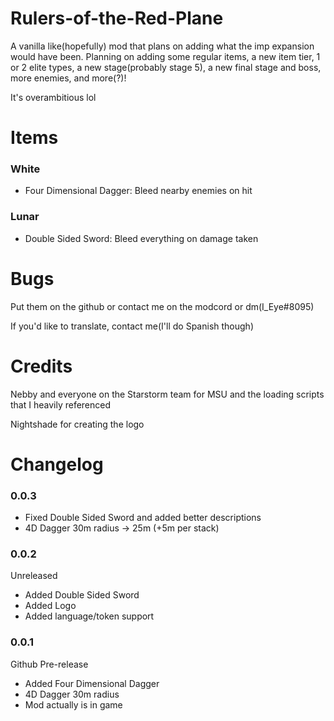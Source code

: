 # Rulers-of-the-Red-Plane

A vanilla like(hopefully) mod that plans on adding what the imp expansion would have been. Planning on adding some regular items, a new item tier, 1 or 2 elite types, a new stage(probably stage 5), a new final stage and boss, more enemies, and more(?)!

It's overambitious lol

# Items
### White
- Four Dimensional Dagger: Bleed nearby enemies on hit

### Lunar
- Double Sided Sword: Bleed everything on damage taken

# Bugs
Put them on the github or contact me on the modcord or dm(I_Eye#8095)

If you'd like to translate, contact me(I'll do Spanish though)

# Credits  
Nebby and everyone on the Starstorm team for MSU and the loading scripts that I heavily referenced

Nightshade for creating the logo

# Changelog
### 0.0.3
- Fixed Double Sided Sword and added better descriptions
- 4D Dagger 30m radius -> 25m (+5m per stack)

### 0.0.2
Unreleased
- Added Double Sided Sword
- Added Logo
- Added language/token support

### 0.0.1
Github Pre-release
- Added Four Dimensional Dagger
- 4D Dagger 30m radius
- Mod actually is in game

